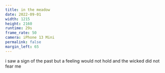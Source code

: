 ```yaml
---
title: in the meadow
date: 2022-09-01
width: 1215
height: 2160
runtime: 29s
frame_rate: 50
camera: iPhone 13 Mini
permalink: false
margin_left: 65
---
```

i saw a sign of the past but a feeling would not hold and the wicked did not fear me
